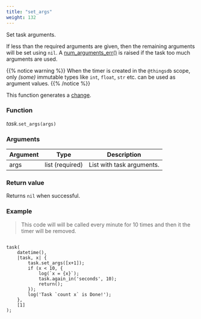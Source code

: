 ```yaml
---
title: "set_args"
weight: 132
---
```


Set task arguments.

If less than the required arguments are given, then the remaining arguments will
be set using `nil`. A [num_arguments_err()](../../../errors/num_arguments_err) is raised if the task too much arguments are used.

{{% notice warning %}}
When the timer is created in the `@thingsdb` scope, only *(some)* immutable types like `int`, `float`, `str` etc. can be used as argument values.
{{% /notice %}}

This function generates a [change](../../../overview/changes).

### Function

*task*.`set_args(args)`

### Arguments

Argument | Type | Description
-------- | ---- | -----------
args | list (required) | List with task arguments.

### Return value

Returns `nil` when successful.

### Example

> This code will will be called every minute for 10 times and then it the timer will be removed.

```thingsdb,should_pass

task(
    datetime(),
    |task, x| {
        task.set_args([x+1]);
        if (x < 10, {
            log(`x = {x}`);
            task.again_in('seconds', 10);
            return();
        });
        log('Task `count x` is Done!');
    },
    [1]
);

```
